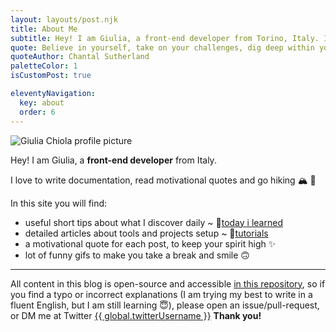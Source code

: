 ```yaml
---
layout: layouts/post.njk
title: About Me
subtitle: Hey! I am Giulia, a front-end developer from Torino, Italy. In this blog, I collect all the useful snippets and tips I learn day-to-day.
quote: Believe in yourself, take on your challenges, dig deep within yourself to conquer fears. Never let anyone bring you down. You got to keep going.
quoteAuthor: Chantal Sutherland
paletteColor: 1
isCustomPost: true

eleventyNavigation:
  key: about
  order: 6
---
```


<img class="s-profile-picture" src="https://pbs.twimg.com/profile_images/1431219666358263812/uCNLctak_400x400.jpg" alt="Giulia Chiola profile picture">

Hey! I am Giulia,
a **front-end developer** from Italy.

I love to write documentation, read motivational quotes and go hiking 🏔 🥾

In this site you will find:
- useful short tips about what I discover daily ~ 📕[today i learned](/)
- detailed articles about tools and projects setup ~ 📘[tutorials](/tutorials)
- a motivational quote for each post, to keep your spirit high ✨
- lot of funny gifs to make you take a break and smile 🙃

<hr>

All content in this blog is open-source and accessible [in this repository](https://github.com/giuliachiola/super-blog-content), so if you find a typo or incorrect explanations (I am trying my best to write in a fluent English, but I am still learning 😇), please open an issue/pull-request, or DM me at Twitter <a href="https://twitter.com/giulia_chiola">{{ global.twitterUsername }}</a> **Thank you!**
